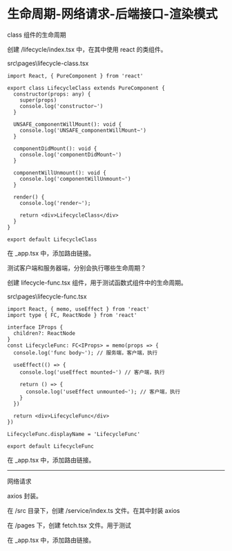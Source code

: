 # 生命周期-网络请求-后端接口-渲染模式

class 组件的生命周期

创建 /lifecycle/index.tsx 中，在其中使用 react 的类组件。

src\pages\lifecycle-class.tsx

```tsx
import React, { PureComponent } from 'react'

export class LifecycleClass extends PureComponent {
  constructor(props: any) {
    super(props)
    console.log('constructor~')
  }

  UNSAFE_componentWillMount(): void {
    console.log('UNSAFE_componentWillMount~')
  }

  componentDidMount(): void {
    console.log('componentDidMount~')
  }

  componentWillUnmount(): void {
    console.log('componentWillUnmount~')
  }

  render() {
    console.log('render~');
    
    return <div>LifecycleClass</div>
  }
}

export default LifecycleClass
```

在 _app.tsx 中，添加路由链接。

测试客户端和服务器端，分别会执行哪些生命周期？



创建 lifecycle-func.tsx 组件，用于测试函数式组件中的生命周期。

src\pages\lifecycle-func.tsx

```tsx
import React, { memo, useEffect } from 'react'
import type { FC, ReactNode } from 'react'

interface IProps {
  children?: ReactNode
}
const LifecycleFunc: FC<IProps> = memo(props => {
  console.log('func body~'); // 服务端，客户端，执行
  
  useEffect(() => {
    console.log('useEffect mounted~') // 客户端，执行

    return () => {
      console.log('useEffect unmounted~'); // 客户端，执行
    }
  })

  return <div>LifecycleFunc</div>
})

LifecycleFunc.displayName = 'LifecycleFunc'

export default LifecycleFunc
```

在 _app.tsx 中，添加路由链接。

---

网络请求

axios 封装。

在 /src 目录下，创建 /service/index.ts 文件。在其中封装 axios



在 /pages 下，创建 fetch.tsx 文件。用于测试



在 _app.tsx 中，添加路由链接。

